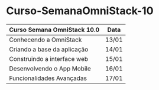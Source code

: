# Curso-SemanaOmniStack-10
  
  
| Curso Semana OmniStack 10.0 | Data |
|---|---|
| Conhecendo a OmniStack | 13/01 |
| Criando a base da aplicação | 14/01 |
| Construindo a interface web  | 15/01 |
| Desenvolvendo o App Mobile | 16/01 |
| Funcionalidades Avançadas | 17/01 |
